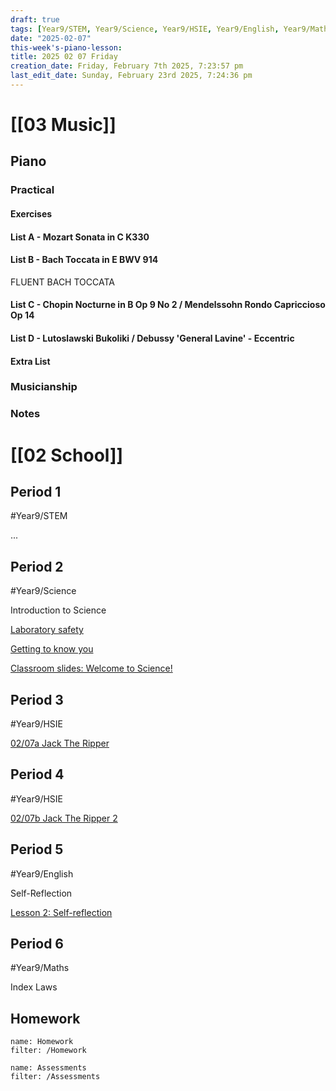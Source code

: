 ```yaml
---
draft: true
tags: [Year9/STEM, Year9/Science, Year9/HSIE, Year9/English, Year9/Maths]
date: "2025-02-07"
this-week's-piano-lesson: 
title: 2025 02 07 Friday
creation_date: Friday, February 7th 2025, 7:23:57 pm
last_edit_date: Sunday, February 23rd 2025, 7:24:36 pm
---
```


# [[03 Music]]

## Piano

### Practical

#### Exercises

#### List A - Mozart Sonata in C K330

#### List B - Bach Toccata in E BWV 914

FLUENT BACH TOCCATA

#### List C - Chopin Nocturne in B Op 9 No 2 / Mendelssohn Rondo Capriccioso Op 14

#### List D - Lutoslawski Bukoliki / Debussy 'General Lavine' - Eccentric

#### Extra List

### Musicianship

### Notes

# [[02 School]]

## Period 1

#Year9/STEM

...

## Period 2

#Year9/Science

Introduction to Science

[Laboratory safety](https://classroom.google.com/c/NzQ4ODM2MTQ5Njc5/a/NzQ4ODM2MTQ5OTMw/details)

[Getting to know you](https://classroom.google.com/c/NzQ4ODM2MTQ5Njc5/m/NzQ4ODM2MTQ5OTM0/details)

[Classroom slides: Welcome to Science!](https://classroom.google.com/c/NzQ4ODM2MTQ5Njc5/m/NzQ4ODM2MTUwMjU0/details)

## Period 3

#Year9/HSIE

[02/07a Jack The Ripper](https://classroom.google.com/c/NzQ4ODYwNjMyODE3/a/NzQ5Mjc3NzM0OTE4/details)

## Period 4

#Year9/HSIE

[02/07b Jack The Ripper 2](https://classroom.google.com/c/NzQ4ODYwNjMyODE3/a/NzM3NDY2NzM0ODU5/details)

## Period 5

#Year9/English

Self-Reflection

[Lesson 2: Self-reflection](https://classroom.google.com/c/NzQyMDEwNTQ1NDIx/m/NzM4MDMyMTUyODQ4/details)

## Period 6

#Year9/Maths

Index Laws

## Homework

```todoist
name: Homework
filter: /Homework
```

```todoist
name: Assessments
filter: /Assessments
```
